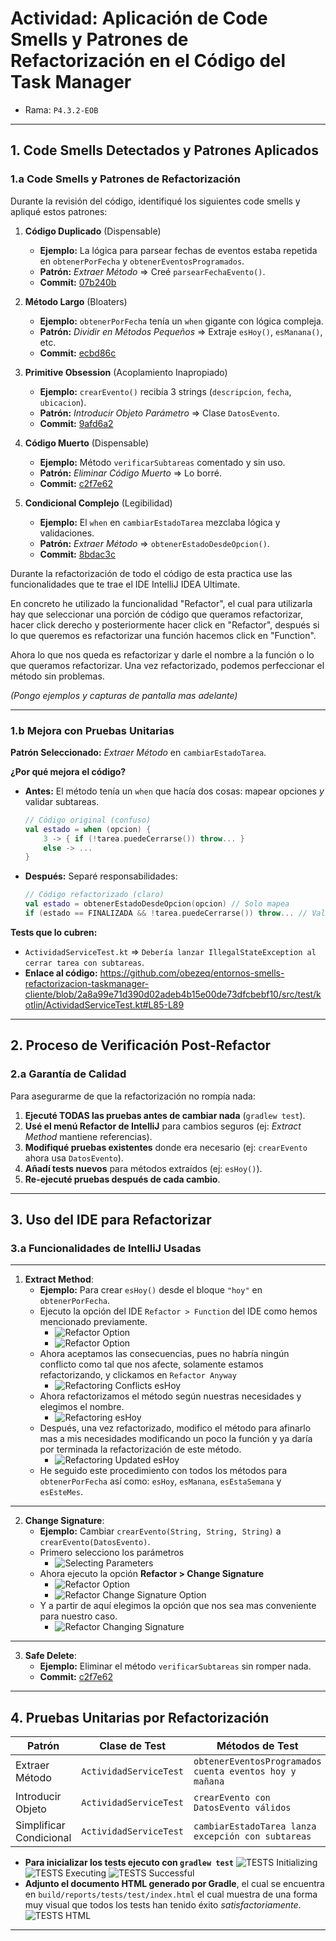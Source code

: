 # Actividad: Aplicación de Code Smells y Patrones de Refactorización en el Código del Task Manager

- Rama: `P4.3.2-EOB`

---

## 1. Code Smells Detectados y Patrones Aplicados  

### **1.a Code Smells y Patrones de Refactorización**  
Durante la revisión del código, identifiqué los siguientes code smells y apliqué estos patrones:  

1. **Código Duplicado** (Dispensable)  
   - **Ejemplo:** La lógica para parsear fechas de eventos estaba repetida en `obtenerPorFecha` y `obtenerEventosProgramados`.  
   - **Patrón:** *Extraer Método* => Creé `parsearFechaEvento()`.  
   - **Commit:** [07b240b](https://github.com/obezeq/entornos-smells-refactorizacion-taskmanager-cliente/commit/07b240b5490132fdf827da5e3ffecff024f157c6)  

2. **Método Largo** (Bloaters)  
   - **Ejemplo:** `obtenerPorFecha` tenía un `when` gigante con lógica compleja.  
   - **Patrón:** *Dividir en Métodos Pequeños* => Extraje `esHoy()`, `esManana()`, etc.  
   - **Commit:** [ecbd86c](https://github.com/obezeq/entornos-smells-refactorizacion-taskmanager-cliente/commit/ecbd86c9238c81d54959c11161b116fc638db7c0)  

3. **Primitive Obsession** (Acoplamiento Inapropiado)  
   - **Ejemplo:** `crearEvento()` recibía 3 strings (`descripcion`, `fecha`, `ubicacion`).  
   - **Patrón:** *Introducir Objeto Parámetro* => Clase `DatosEvento`.  
   - **Commit:** [9afd6a2](https://github.com/obezeq/entornos-smells-refactorizacion-taskmanager-cliente/commit/9afd6a2428196304f8867f82bc94883d90b8fd86)  

4. **Código Muerto** (Dispensable)  
   - **Ejemplo:** Método `verificarSubtareas` comentado y sin uso.  
   - **Patrón:** *Eliminar Código Muerto* => Lo borré.  
   - **Commit:** [c2f7e62](https://github.com/obezeq/entornos-smells-refactorizacion-taskmanager-cliente/commit/c2f7e62ef81aaacb66bee332e97f8080a0ca8093)  

5. **Condicional Complejo** (Legibilidad)  
   - **Ejemplo:** El `when` en `cambiarEstadoTarea` mezclaba lógica y validaciones.  
   - **Patrón:** *Extraer Método* => `obtenerEstadoDesdeOpcion()`.  
   - **Commit:** [8bdac3c](https://github.com/obezeq/entornos-smells-refactorizacion-taskmanager-cliente/commit/8bdac3c16a1c494f580fe533d8a141423d120f4b)  

Durante la refactorización de todo el código de esta practica use las funcionalidades que te trae el IDE IntelliJ IDEA Ultimate.

En concreto he utilizado la funcionalidad "Refactor", el cual para utilizarla hay que seleccionar una porción de código que queramos refactorizar, hacer click derecho y posteriormente hacer click en "Refactor", después si lo que queremos es refactorizar una función hacemos click en "Function".

Ahora lo que nos queda es refactorizar y darle el nombre a la función o lo que queramos refactorizar. Una vez refactorizado, podemos perfeccionar el método sin problemas.

*(Pongo ejemplos y capturas de pantalla mas adelante)*

---

### **1.b Mejora con Pruebas Unitarias**  
**Patrón Seleccionado:** *Extraer Método* en `cambiarEstadoTarea`.  

**¿Por qué mejora el código?**  
- **Antes:** El método tenía un `when` que hacía dos cosas: mapear opciones *y* validar subtareas.  
  ```kotlin
  // Código original (confuso)
  val estado = when (opcion) {
      3 -> { if (!tarea.puedeCerrarse()) throw... }
      else -> ...
  }
  ```  
- **Después:** Separé responsabilidades:
  ```kotlin
  // Código refactorizado (claro)
  val estado = obtenerEstadoDesdeOpcion(opcion) // Solo mapea
  if (estado == FINALIZADA && !tarea.puedeCerrarse()) throw... // Valida
  ```  
**Tests que lo cubren:**
- `ActividadServiceTest.kt` => `Debería lanzar IllegalStateException al cerrar tarea con subtareas`.
- **Enlace al código:** https://github.com/obezeq/entornos-smells-refactorizacion-taskmanager-cliente/blob/2a8a99e71d390d02adeb4b15e00de73dfcbebf10/src/test/kotlin/ActividadServiceTest.kt#L85-L89

---

## 2. Proceso de Verificación Post-Refactor

### **2.a Garantía de Calidad**
Para asegurarme de que la refactorización no rompía nada:

1. **Ejecuté TODAS las pruebas antes de cambiar nada** (`gradlew test`).
2. **Usé el menú Refactor de IntelliJ** para cambios seguros (ej: *Extract Method* mantiene referencias).
3. **Modifiqué pruebas existentes** donde era necesario (ej: `crearEvento` ahora usa `DatosEvento`).
4. **Añadí tests nuevos** para métodos extraídos (ej: `esHoy()`).
5. **Re-ejecuté pruebas después de cada cambio**.

---

## 3. Uso del IDE para Refactorizar

### **3.a Funcionalidades de IntelliJ Usadas**

---

1. **Extract Method**:
   - **Ejemplo:** Para crear `esHoy()` desde el bloque `"hoy"` en `obtenerPorFecha`.
   - Ejecuto la opción del IDE `Refactor > Function` del IDE como hemos mencionado previamente.
      - ![Refactor Option](https://raw.githubusercontent.com/obezeq/entornos-smells-refactorizacion-taskmanager-cliente/refs/heads/P4.3.2-EOB/img/refactor-option.png)
      - ![Refactor Option](https://raw.githubusercontent.com/obezeq/entornos-smells-refactorizacion-taskmanager-cliente/refs/heads/P4.3.2-EOB/img/refactor-function-option.png)
   - Ahora aceptamos las consecuencias, pues no habría ningún conflicto como tal que nos afecte, solamente estamos refactorizando, y clickamos en `Refactor Anyway`
      - ![Refactoring Conflicts esHoy](https://raw.githubusercontent.com/obezeq/entornos-smells-refactorizacion-taskmanager-cliente/refs/heads/P4.3.2-EOB/img/refactoring-conflicts-es-hoy.png)
   - Ahora refactorizamos el método según nuestras necesidades y elegimos el nombre.
      - ![Refactoring esHoy](https://raw.githubusercontent.com/obezeq/entornos-smells-refactorizacion-taskmanager-cliente/refs/heads/P4.3.2-EOB/img/refactoring-es-hoy.png)
   - Después, una vez refactorizado, modifico el método para afinarlo mas a mis necesidades modificando un poco la función y ya daría por terminada la refactorización de este método.
      - ![Refactoring Updated esHoy](https://raw.githubusercontent.com/obezeq/entornos-smells-refactorizacion-taskmanager-cliente/refs/heads/P4.3.2-EOB/img/refactoring-updated-es-hoy.png)
   - He seguido este procedimiento con todos los métodos para `obtenerPorFecha` así como: `esHoy`, `esManana`, `esEstaSemana` y `esEsteMes`.

---

2. **Change Signature**:
   - **Ejemplo:** Cambiar `crearEvento(String, String, String)` a `crearEvento(DatosEvento)`.
   - Primero selecciono los parámetros
     - ![Selecting Parameters](https://raw.githubusercontent.com/obezeq/entornos-smells-refactorizacion-taskmanager-cliente/refs/heads/P4.3.2-EOB/img/selecting-crearEvento-parameters.png)
   - Ahora ejecuto la opción **Refactor > Change Signature**
     - ![Refactor Option](https://raw.githubusercontent.com/obezeq/entornos-smells-refactorizacion-taskmanager-cliente/refs/heads/P4.3.2-EOB/img/refactor-option.png)
     - ![Refactor Change Signature Option](https://raw.githubusercontent.com/obezeq/entornos-smells-refactorizacion-taskmanager-cliente/refs/heads/P4.3.2-EOB/img/refactor-change-signature-option.png)
   - Y a partir de aquí elegimos la opción que nos sea mas conveniente para nuestro caso.
     - ![Refactor Changing Signature](https://raw.githubusercontent.com/obezeq/entornos-smells-refactorizacion-taskmanager-cliente/refs/heads/P4.3.2-EOB/img/crearEvento-changing-signature.png)

---

3. **Safe Delete**:
   - **Ejemplo:** Eliminar el método `verificarSubtareas` sin romper nada.
   - **Commit:** [c2f7e62](https://github.com/obezeq/entornos-smells-refactorizacion-taskmanager-cliente/commit/c2f7e62ef81aaacb66bee332e97f8080a0ca8093)

---

## 4. Pruebas Unitarias por Refactorización

| **Patrón**               | **Clase de Test**              | **Métodos de Test**                                      |  
|--------------------------|--------------------------------|---------------------------------------------------------|  
| Extraer Método           | `ActividadServiceTest`         | `obtenerEventosProgramados cuenta eventos hoy y mañana` |  
| Introducir Objeto        | `ActividadServiceTest`         | `crearEvento con DatosEvento válidos`                   |  
| Simplificar Condicional  | `ActividadServiceTest`         | `cambiarEstadoTarea lanza excepción con subtareas`      |  

- **Para inicializar los tests ejecuto con `gradlew test`**
![TESTS Initializing](https://raw.githubusercontent.com/obezeq/entornos-smells-refactorizacion-taskmanager-cliente/refs/heads/P4.3.2-EOB/img/tests-initializing.png)
![TESTS Executing](https://raw.githubusercontent.com/obezeq/entornos-smells-refactorizacion-taskmanager-cliente/refs/heads/P4.3.2-EOB/img/tests-executing.png)
![TESTS Successful](https://raw.githubusercontent.com/obezeq/entornos-smells-refactorizacion-taskmanager-cliente/refs/heads/P4.3.2-EOB/img/tests-successful.png)
- **Adjunto el documento HTML generado por Gradle**, el cual se encuentra en `build/reports/tests/test/index.html` el cual muestra de una forma muy visual que todos los tests han tenido éxito *satisfactoriamente*.
![TESTS HTML](https://raw.githubusercontent.com/obezeq/entornos-smells-refactorizacion-taskmanager-cliente/refs/heads/P4.3.2-EOB/img/tests-html.png)

---

